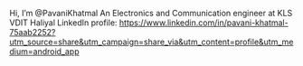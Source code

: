 Hi, I’m @PavaniKhatmal 
An Electronics and Communication engineer at KLS VDIT Haliyal
LinkedIn profile:
https://www.linkedin.com/in/pavani-khatmal-75aab2252?utm_source=share&utm_campaign=share_via&utm_content=profile&utm_medium=android_app
<!---
PavaniKhatmal/PavaniKhatmal is a ✨ special ✨ repository because its `README.md` (this file) appears on your GitHub profile.
You can click the Preview link to take a look at your changes.
--->
